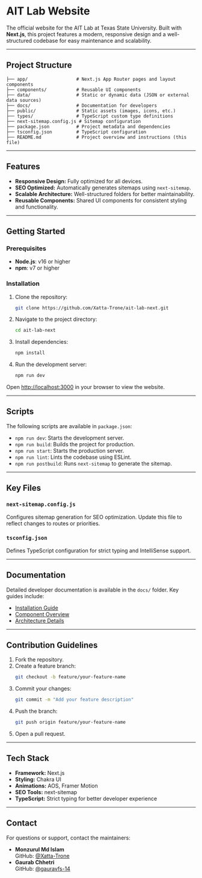 # **AIT Lab Website**

The official website for the AIT Lab at Texas State University. Built with **Next.js**, this project features a modern, responsive design and a well-structured codebase for easy maintenance and scalability.

---

## **Project Structure**

```plaintext
├── app/                  # Next.js App Router pages and layout components
├── components/           # Reusable UI components
├── data/                 # Static or dynamic data (JSON or external data sources)
├── docs/                 # Documentation for developers
├── public/               # Static assets (images, icons, etc.)
├── types/                # TypeScript custom type definitions
├── next-sitemap.config.js # Sitemap configuration
├── package.json          # Project metadata and dependencies
├── tsconfig.json         # TypeScript configuration
├── README.md             # Project overview and instructions (this file)
```

---

## **Features**

- **Responsive Design:** Fully optimized for all devices.
- **SEO Optimized:** Automatically generates sitemaps using `next-sitemap`.
- **Scalable Architecture:** Well-structured folders for better maintainability.
- **Reusable Components:** Shared UI components for consistent styling and functionality.

---

## **Getting Started**

### **Prerequisites**

- **Node.js**: v16 or higher
- **npm**: v7 or higher

### **Installation**

1. Clone the repository:

   ```bash
   git clone https://github.com/Xatta-Trone/ait-lab-next.git
   ```

2. Navigate to the project directory:

   ```bash
   cd ait-lab-next
   ```

3. Install dependencies:

   ```bash
   npm install
   ```

4. Run the development server:
   ```bash
   npm run dev
   ```

Open [http://localhost:3000](http://localhost:3000) in your browser to view the website.

---

## **Scripts**

The following scripts are available in `package.json`:

- `npm run dev`: Starts the development server.
- `npm run build`: Builds the project for production.
- `npm run start`: Starts the production server.
- `npm run lint`: Lints the codebase using ESLint.
- `npm run postbuild`: Runs `next-sitemap` to generate the sitemap.

---

## **Key Files**

### **`next-sitemap.config.js`**

Configures sitemap generation for SEO optimization. Update this file to reflect changes to routes or priorities.

### **`tsconfig.json`**

Defines TypeScript configuration for strict typing and IntelliSense support.

---

## **Documentation**

Detailed developer documentation is available in the `docs/` folder. Key guides include:

- [Installation Guide](./docs/installation.md)
- [Component Overview](./docs/components.md)
- [Architecture Details](./docs/architecture.md)

---

## **Contribution Guidelines**

1. Fork the repository.
2. Create a feature branch:
   ```bash
   git checkout -b feature/your-feature-name
   ```
3. Commit your changes:
   ```bash
   git commit -m "Add your feature description"
   ```
4. Push the branch:
   ```bash
   git push origin feature/your-feature-name
   ```
5. Open a pull request.

---

## **Tech Stack**

- **Framework:** Next.js
- **Styling:** Chakra UI
- **Animations:** AOS, Framer Motion
- **SEO Tools:** next-sitemap
- **TypeScript:** Strict typing for better developer experience

---

## **Contact**

For questions or support, contact the maintainers:

- **Monzurul Md Islam**  
  GitHub: [@Xatta-Trone](https://github.com/Xatta-Trone)
- **Gaurab Chhetri**  
  GitHub: [@gauravfs-14](https://github.com/gauravfs-14)
